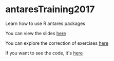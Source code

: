 # antaresTraining2017
Learn how to use R antares packages 

You can view the slides [here](http://htmlpreview.github.io/?https://github.com/rte-antares-rpackage/antaresTraining2017/blob/master/trainingPresentation.html)

You can explore the correction of exercises [here](http://rpubs.com/jalazawa/antaresTDR2017)

If you want to see the code, it's [here](https://github.com/rte-antares-rpackage/antaresTraining2017/blob/master/inst/doc/cor/cor_2017_html.Rmd)
